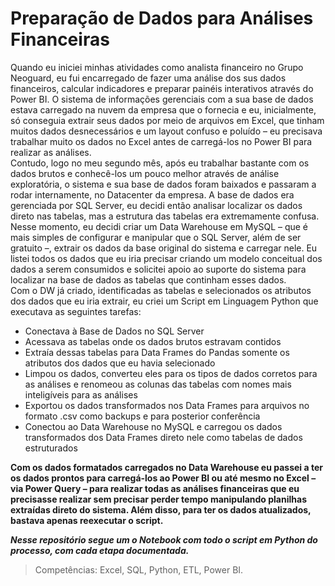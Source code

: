 # **Preparação de Dados para Análises Financeiras**

Quando eu iniciei minhas atividades como analista financeiro no Grupo Neoguard, eu fui encarregado de fazer uma análise dos sus dados financeiros, calcular indicadores e preparar painéis interativos através do Power BI. O sistema de informações gerenciais com a sua base de dados estava carregado na nuvem da empresa que o fornecia e eu, inicialmente, só conseguia extrair seus dados por meio de arquivos em Excel, que tinham muitos dados desnecessários e um layout confuso e poluído – eu precisava trabalhar muito os dados no Excel antes de carregá-los no Power BI para realizar as análises.\
Contudo, logo no meu segundo mês, após eu trabalhar bastante com os dados brutos e conhecê-los um pouco melhor através de análise exploratória, o sistema e sua base de dados foram baixados e passaram a rodar internamente, no Datacenter da empresa. A base de dados era gerenciada por SQL Server, eu decidi então analisar localizar os dados direto nas tabelas, mas a estrutura das tabelas era extremamente confusa.\
Nesse momento, eu decidi criar um Data Warehouse em MySQL – que é mais simples de configurar e manipular que o SQL Server, além de ser gratuito –, extrair os dados da base original do sistema e carregar nele. Eu listei todos os dados que eu iria precisar criando um modelo conceitual dos dados a serem consumidos e solicitei apoio ao suporte do sistema para localizar na base de dados as tabelas que continham esses dados.\
Com o DW já criado, identificadas as tabelas e selecionados os atributos dos dados que eu iria extrair, eu criei um Script em Linguagem Python que executava as seguintes tarefas:
- Conectava à Base de Dados no SQL Server
- Acessava as tabelas onde os dados brutos estravam contidos
- Extraía dessas tabelas para Data Frames do Pandas somente os atributos dos dados que eu havia selecionado
- Limpou os dados, converteu eles para os tipos de dados corretos para as análises e renomeou as colunas das tabelas com nomes mais inteligíveis para as análises
- Exportou os dados transformados nos Data Frames para arquivos no formato .csv como backups e para posterior conferência
- Conectou ao Data Warehouse no MySQL e carregou os dados transformados dos Data Frames direto nele como tabelas de dados estruturados

**Com os dados formatados carregados no Data Warehouse eu passei a ter os dados prontos para carregá-los ao Power BI ou até mesmo no Excel – via Power Query – para realizar todas as análises financeiras que eu precisasse realizar sem precisar perder tempo manipulando planilhas extraídas direto do sistema. Além disso, para ter os dados atualizados, bastava apenas reexecutar o script.**

***Nesse repositório segue um o Notebook com todo o script em Python do processo, com cada etapa documentada.***

> Competências: Excel, SQL, Python, ETL, Power BI.